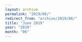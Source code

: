 ```yaml
---
layout: archive
permalink: "2019/06/"
redirect_from: "archive/2019/06/"
title: "June 2019"
year: "2019"
month: "06"
---
```

